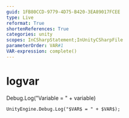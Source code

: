 ```yaml
---
guid: 1FB80CCD-9779-4D75-B420-3EA89017FCEE
type: Live
reformat: True
shortenReferences: True
categories: unity
scopes: InCSharpStatement;InUnityCSharpFile
parameterOrder: VAR#1
VAR-expression: complete()
---
```


# logvar

Debug.Log("Variable = " + variable)

```
UnityEngine.Debug.Log("$VAR$ = " + $VAR$);
```

